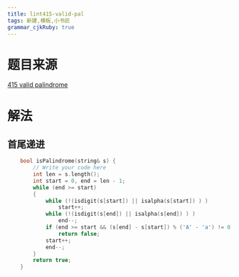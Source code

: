 ```yaml
---
title: lint415-valid-pal
tags: 新建,模板,小书匠
grammar_cjkRuby: true
---
```

# 题目来源

[415 valid palindrome](http://www.lintcode.com/en/problem/valid-palindrome/)


# 解法

## 首尾递进

```cpp
    bool isPalindrome(string& s) {
        // Write your code here
        int len = s.length();
        int start = 0, end = len - 1;
        while (end >= start)
        {
            while (!(isdigit(s[start]) || isalpha(s[start]) ) ) 
                start++;
            while (!(isdigit(s[end]) || isalpha(s[end]) ) )
                end--;
            if (end >= start && (s[end] - s[start]) % ('A' - 'a') != 0) 
                return false;
            start++;
		    end--;
        }
        return true;
    }
```